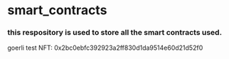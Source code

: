 # smart_contracts
###  this respository is used to store all the smart contracts used.
goerli test NFT: 0x2bc0ebfc392923a2ff830d1da9514e60d21d52f0
